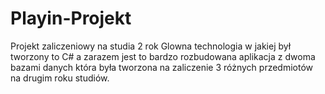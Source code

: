 # Playin-Projekt
 Projekt zaliczeniowy na studia 2 rok
Glowna technologia w jakiej był tworzony to C# a zarazem jest to bardzo rozbudowana aplikacja z dwoma bazami danych która była tworzona na zaliczenie 3 różnych przedmiotów na drugim roku studiów.
